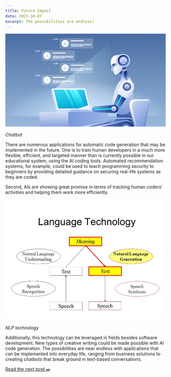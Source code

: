 ```yaml
---
title: Future Impact
date: 2021-10-07
excerpt: The possibilities are endless!
---
```


![chatbot](img/chatbot.png)

_Chatbot_

There are numerous applications for automatic code generation that may be implemented in the future. One is to train human developers in a much more flexible, efficient, and targeted manner than is currently possible in our educational system, using the AI coding tools. Automated recommendation systems, for example, could be used to teach programming security to beginners by providing detailed guidance on securing real-life systems as they are coded.

Second, AIs are showing great promise in terms of tracking human coders' activities and helping them work more efficiently.

![nlp tech](img/nlp-tech.png)

_NLP technology_

Additionally, this technology can be leveraged in fields besides software development. New types of creative writing could be made possible with AI code generation. The possibilities are near endless with applications that can be implemented into everyday life, ranging from business solutions to creating chatbots that break ground in text-based conversations.

[Read the next post ⏭](limitations)
